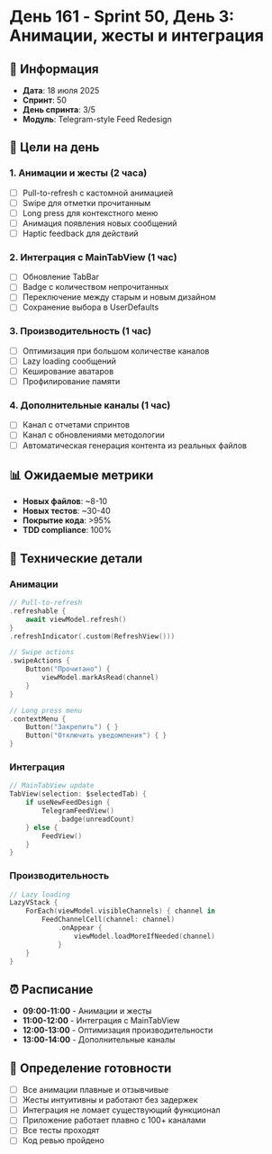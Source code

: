 # День 161 - Sprint 50, День 3: Анимации, жесты и интеграция

## 📅 Информация
- **Дата**: 18 июля 2025
- **Спринт**: 50  
- **День спринта**: 3/5
- **Модуль**: Telegram-style Feed Redesign

## 🎯 Цели на день

### 1. Анимации и жесты (2 часа)
- [ ] Pull-to-refresh с кастомной анимацией
- [ ] Swipe для отметки прочитанным
- [ ] Long press для контекстного меню
- [ ] Анимация появления новых сообщений
- [ ] Haptic feedback для действий

### 2. Интеграция с MainTabView (1 час)
- [ ] Обновление TabBar
- [ ] Badge с количеством непрочитанных
- [ ] Переключение между старым и новым дизайном
- [ ] Сохранение выбора в UserDefaults

### 3. Производительность (1 час)
- [ ] Оптимизация при большом количестве каналов
- [ ] Lazy loading сообщений
- [ ] Кеширование аватаров
- [ ] Профилирование памяти

### 4. Дополнительные каналы (1 час)
- [ ] Канал с отчетами спринтов
- [ ] Канал с обновлениями методологии
- [ ] Автоматическая генерация контента из реальных файлов

## 📊 Ожидаемые метрики

- **Новых файлов**: ~8-10
- **Новых тестов**: ~30-40
- **Покрытие кода**: >95%
- **TDD compliance**: 100%

## 🔧 Технические детали

### Анимации
```swift
// Pull-to-refresh
.refreshable {
    await viewModel.refresh()
}
.refreshIndicator(.custom(RefreshView()))

// Swipe actions
.swipeActions {
    Button("Прочитано") {
        viewModel.markAsRead(channel)
    }
}

// Long press menu
.contextMenu {
    Button("Закрепить") { }
    Button("Отключить уведомления") { }
}
```

### Интеграция
```swift
// MainTabView update
TabView(selection: $selectedTab) {
    if useNewFeedDesign {
        TelegramFeedView()
            .badge(unreadCount)
    } else {
        FeedView()
    }
}
```

### Производительность
```swift
// Lazy loading
LazyVStack {
    ForEach(viewModel.visibleChannels) { channel in
        FeedChannelCell(channel: channel)
            .onAppear {
                viewModel.loadMoreIfNeeded(channel)
            }
    }
}
```

## ⏰ Расписание

- **09:00-11:00** - Анимации и жесты
- **11:00-12:00** - Интеграция с MainTabView  
- **12:00-13:00** - Оптимизация производительности
- **13:00-14:00** - Дополнительные каналы

## 🎯 Определение готовности

- [ ] Все анимации плавные и отзывчивые
- [ ] Жесты интуитивны и работают без задержек
- [ ] Интеграция не ломает существующий функционал
- [ ] Приложение работает плавно с 100+ каналами
- [ ] Все тесты проходят
- [ ] Код ревью пройдено 